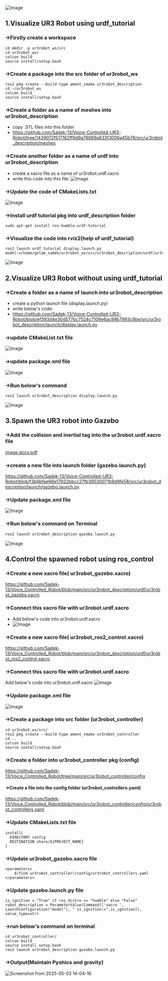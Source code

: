 ![Image](https://github.com/user-attachments/assets/a588d502-85e6-4b17-9324-7c2810708557)

## 1.Visualize UR3 Robot using urdf_tutorial
### →Firstly create a workspace
```
cd mkdir -p ur3robot_ws/src 
cd ur3robot_ws/ 
colcon build 
source install/setup.bash
```
### →Create a package into the src folder of ur3robot_ws
```
ros2 pkg create --build-type ament_cmake ur3robot_description
cd ~/ur3robot_ws
colcon build
source install/setup.bash
```
### →Create a folder as a name of meshes into ur3robot_description
- copy .STL files into this folder
- https://github.com/Sadek-13/Voice-Controlled-UR3-Robot/tree/1439072f517162ff9d9a78689a833f3006a45b78/src/ur3robot_description/meshes

### →Create another folder as a name of urdf into ur3robot_description
- create a xacro file as a name of ur3robot.urdf.xacro
- write this code into this file:
![Image](https://github.com/user-attachments/assets/5dc85cb4-9d97-4d28-b551-7b16c4d5a061)

### →Update the code of CMakeLists.txt 
![Image](https://github.com/user-attachments/assets/d7103764-cfab-4f49-a653-865fb6598a61)

### →Install urdf tutorial pkg into urdf_description folder
`sudo apt-get install ros-humble-urdf-tutorial`
  
### →Visualize the code into rviz2(help of urdf_tutorial)
```
ros2 launch urdf_tutorial display.launch.py model:=/home/golam_sadek/ur3robot_ws/src/ur3robot_description/urdf/ur3robot.urdf.xacro
```
![Image](https://github.com/user-attachments/assets/e8f7961e-b7c4-43b1-9e52-edd6684720e7)

## 2.Visualize UR3 Robot without using urdf_tutorial
### →Create a folder as a name of launch into ur3robot_description
- create a python launch file (display.launch.py)
- write below's code:
- https://github.com/Sadek-13/Voice-Controlled-UR3-Robot/blob/ef393d4e30d577bc7524c7109e6ac99b7993c8be/src/ur3robot_description/launch/display.launch.py
  
### →update CMakeList.txt file
![Image](https://github.com/user-attachments/assets/0eeaf19e-9541-478c-9ff6-f8fed87ad06c)

### →update package.xml file
![Image](https://github.com/user-attachments/assets/148a51c9-5f62-4078-a11e-7cf5886e69e9)

### →Run below's command
`ros2 launch ur3robot_description display.launch.py`

![Image](https://github.com/user-attachments/assets/e8f7961e-b7c4-43b1-9e52-edd6684720e7)

## 3.Spawn the UR3 robot into Gazebo
### →Add the collision and inertial tag into the ur3robot.urdf.xacro file
[image.docx.pdf](https://github.com/user-attachments/files/19685258/image.docx.pdf)

### →create a new file into launch folder (gazebo.launch.py)
https://github.com/Sadek-13/Voice-Controlled-UR3-Robot/blob/f3b6bfee66e17922bbcc27fb39530071b9d9fe58/src/ur3robot_description/launch/gazebo.launch.py

### →Update package.xml file
![Image](https://github.com/user-attachments/assets/a42b358c-e7f6-4cc7-9d16-8ff808923b91)

### →Run below's command on Terminal
`ros2 launch ur3robot_description gazebo.launch.py `

![Image](https://github.com/user-attachments/assets/c645bcf9-f25d-4f9a-97f9-4b0e1c63ad2c)

## 4.Control the spawned robot using ros_control
### →Create a new xacro file( ur3robot_gazebo.xacro)
https://github.com/Sadek-13/Voice_Controlled_Robot/blob/main/src/ur3robot_description/urdf/ur3robot_gazebo.xacro
### →Connect this xacro file with ur3robot.urdf.xacro
- Add below's code into ur3robot.urdf.xacro
- ![Image](https://github.com/user-attachments/assets/987e5854-9b3d-4348-9784-ed6b5134eb60)

### →Create a new xacro file( ur3robot_ros2_control.xacro)
https://github.com/Sadek-13/Voice_Controlled_Robot/blob/main/src/ur3robot_description/urdf/ur3robot_ros2_control.xacro
### →Connect this xacro file with ur3robot.urdf.xacro
Add below's code into ur3robot.urdf.xacro
![Image](https://github.com/user-attachments/assets/02427cb3-8831-4a7f-bf12-5f3999d15571)

### →Update package.xml file
![Image](https://github.com/user-attachments/assets/1f9a35e9-574f-4f7b-93be-a40f8f6b5ca1)

### →Create a package into src folder (ur3robot_controller)
```
cd ur3robot_ws/src/
ros2 pkg create --build-type ament_cmake ur3robot_controller
cd ..
colcon build
source install/setup.bash
```
### →Create a folder into ur3robot_controller pkg (config)
https://github.com/Sadek-13/Voice_Controlled_Robot/tree/main/src/ur3robot_controller/config
#### →Create a file into the config folder (ur3robot_controllers.yaml)
https://github.com/Sadek-13/Voice_Controlled_Robot/blob/main/src/ur3robot_controller/config/ur3robot_controllers.yaml
### →Update CMakeLists.txt file
```
install(
  DIRECTORY config
  DESTINATION share/${PROJECT_NAME}
)
```
### →Update ur3robot_gazebo.xacro file
```
<parameters>
    $(find ur3robot_controller)/config/ur3robot_controllers.yaml
</parameters>
```
### →Update gazebo.launch.py file
```
is_ignition = "True" if ros_distro == "humble" else "False"
robot_description = ParameterValue(Command(['xacro ', LaunchConfiguration("model"), " is_ignition:=",is_ignition]), value_type=str)
```
### →run below's command on terminal
```
cd ur3robot_controller/
colcon build
source install setup.bash
ros2 launch ur3robot_description gazebo.launch.py
```
### →Output(Maintain Pyshics and gravity)
![Screenshot from 2025-05-03 14-04-18](https://github.com/user-attachments/assets/8c8877cb-6305-40f3-858b-49a80c8d1c2b)





